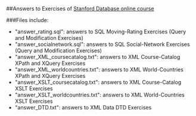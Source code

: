 ##Answers to Exercises of [Stanford Database online course](https://class.stanford.edu/courses/Home/Databases/Engineering/about)

###Files include:
* "answer_rating.sql": answers to SQL Moving-Rating Exercises (Query and Modification Exercises)
* "answer_socialnetwork.sql": answers to SQL Social-Network Exercises (Query and Modification Exercises)
* "answer_XML_coursecatalog.txt": answers to XML Course-Catalog XPath and XQuery Exercises
* "answer_XML_worldcountries.txt": answers to XML World-Countries XPath and XQuery Exercises
* "answer_XSLT_coursecatalog.txt": answers to XML Course-Catalog XSLT Exercises
* "answer_XSLT_worldcountries.txt": answers to XML World-Countries XSLT Exercises
* "answer_DTD.txt": answers to XML Data DTD Exercises